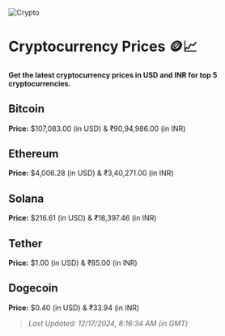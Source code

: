 
![Crypto](https://www.techguide.com.au/wp-content/uploads/2020/11/crypto3.jpeg)

# Cryptocurrency Prices 🪙📈

#### Get the latest cryptocurrency prices in USD and INR for top 5 cryptocurrencies.

## Bitcoin

**Price:** $107,083.00 (in USD) & ₹90,94,986.00 (in INR)

## Ethereum

**Price:** $4,006.28 (in USD) & ₹3,40,271.00 (in INR)

## Solana

**Price:** $216.61 (in USD) & ₹18,397.46 (in INR)

## Tether

**Price:** $1.00 (in USD) & ₹85.00 (in INR)

## Dogecoin

**Price:** $0.40 (in USD) & ₹33.94 (in INR)

> _Last Updated: 12/17/2024, 8:16:34 AM (in GMT)_
